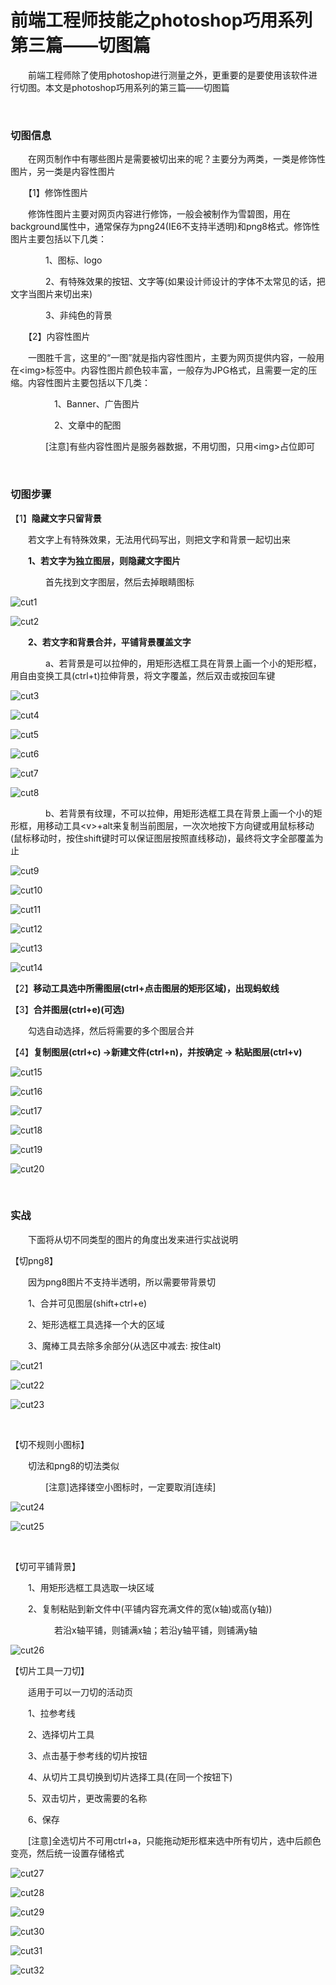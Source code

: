 # 前端工程师技能之photoshop巧用系列第三篇——切图篇

　　前端工程师除了使用photoshop进行测量之外，更重要的是要使用该软件进行切图。本文是photoshop巧用系列的第三篇&mdash;&mdash;切图篇

&nbsp;

### 切图信息

　　在网页制作中有哪些图片是需要被切出来的呢？主要分为两类，一类是修饰性图片，另一类是内容性图片

　　【1】修饰性图片

　　修饰性图片主要对网页内容进行修饰，一般会被制作为雪碧图，用在background属性中，通常保存为png24(IE6不支持半透明)和png8格式。修饰性图片主要包括以下几类：

　　　　1、图标、logo

　　　　2、有特殊效果的按钮、文字等(如果设计师设计的字体不太常见的话，把文字当图片来切出来)

　　　　3、非纯色的背景

　　【2】内容性图片

　　一图胜千言，这里的&ldquo;一图&rdquo;就是指内容性图片，主要为网页提供内容，一般用在&lt;img&gt;标签中。内容性图片颜色较丰富，一般存为JPG格式，且需要一定的压缩。内容性图片主要包括以下几类：

　　　　　1、Banner、广告图片

　　　　　2、文章中的配图

　　　　[注意]有些内容性图片是服务器数据，不用切图，只用&lt;img&gt;占位即可

&nbsp;

### 切图步骤

【1】**隐藏文字只留背景**

　　若文字上有特殊效果，无法用代码写出，则把文字和背景一起切出来

　　**1、若文字为独立图层，则隐藏文字图片**

　　　　首先找到文字图层，然后去掉眼睛图标

![cut1](https://pic.xiaohuochai.site/blog/helper_ps_cut1.jpg)

![cut2](https://pic.xiaohuochai.site/blog/helper_ps_cut2.jpg)


　　**2、若文字和背景合并，平铺背景覆盖文字**

　　　　a、若背景是可以拉伸的，用矩形选框工具在背景上画一个小的矩形框，用自由变换工具(ctrl+t)拉伸背景，将文字覆盖，然后双击或按回车键

![cut3](https://pic.xiaohuochai.site/blog/helper_ps_cut3.jpg)

![cut4](https://pic.xiaohuochai.site/blog/helper_ps_cut4.jpg)

![cut5](https://pic.xiaohuochai.site/blog/helper_ps_cut5.jpg)

![cut6](https://pic.xiaohuochai.site/blog/helper_ps_cut6.jpg)

![cut7](https://pic.xiaohuochai.site/blog/helper_ps_cut7.jpg)

![cut8](https://pic.xiaohuochai.site/blog/helper_ps_cut8.jpg)


　　　　b、若背景有纹理，不可以拉伸，用矩形选框工具在背景上画一个小的矩形框，用移动工具&lt;v&gt;+alt来复制当前图层，一次次地按下方向键或用鼠标移动(鼠标移动时，按住shift键时可以保证图层按照直线移动)，最终将文字全部覆盖为止

![cut9](https://pic.xiaohuochai.site/blog/helper_ps_cut9.jpg)

![cut10](https://pic.xiaohuochai.site/blog/helper_ps_cut10.jpg)

![cut11](https://pic.xiaohuochai.site/blog/helper_ps_cut11.jpg)

![cut12](https://pic.xiaohuochai.site/blog/helper_ps_cut12.jpg)

![cut13](https://pic.xiaohuochai.site/blog/helper_ps_cut13.jpg)

![cut14](https://pic.xiaohuochai.site/blog/helper_ps_cut14.jpg)


【2】**移动工具选中所需图层(ctrl+点击图层的矩形区域)，出现蚂蚁线**

【3】**合并图层(ctrl+e)(可选)**

　　勾选自动选择，然后将需要的多个图层合并

【4】**复制图层(ctrl+c) -&gt;新建文件(ctrl+n)，并按确定 -&gt; 粘贴图层(ctrl+v)**

![cut15](https://pic.xiaohuochai.site/blog/helper_ps_cut15.jpg)

![cut16](https://pic.xiaohuochai.site/blog/helper_ps_cut16.jpg)

![cut17](https://pic.xiaohuochai.site/blog/helper_ps_cut17.jpg)

![cut18](https://pic.xiaohuochai.site/blog/helper_ps_cut18.jpg)

![cut19](https://pic.xiaohuochai.site/blog/helper_ps_cut19.jpg)

![cut20](https://pic.xiaohuochai.site/blog/helper_ps_cut20.jpg)

&nbsp;

### 实战

　　下面将从切不同类型的图片的角度出发来进行实战说明

【切png8】

　　因为png8图片不支持半透明，所以需要带背景切

　　1、合并可见图层(shift+ctrl+e)

　　2、矩形选框工具选择一个大的区域

　　3、魔棒工具去除多余部分(从选区中减去: 按住alt)

![cut21](https://pic.xiaohuochai.site/blog/helper_ps_cut21.jpg)

![cut22](https://pic.xiaohuochai.site/blog/helper_ps_cut22.jpg)

![cut23](https://pic.xiaohuochai.site/blog/helper_ps_cut23.jpg)

&nbsp;

【切不规则小图标】

　　切法和png8的切法类似

　　　　[注意]选择镂空小图标时，一定要取消[连续]

![cut24](https://pic.xiaohuochai.site/blog/helper_ps_cut24.jpg)

![cut25](https://pic.xiaohuochai.site/blog/helper_ps_cut25.jpg)

&nbsp;

【切可平铺背景】

　　1、用矩形选框工具选取一块区域

　　2、复制粘贴到新文件中(平铺内容充满文件的宽(x轴)或高(y轴))

　　　　　若沿x轴平铺，则铺满x轴；若沿y轴平铺，则铺满y轴

![cut26](https://pic.xiaohuochai.site/blog/helper_ps_cut26.jpg)

【切片工具一刀切】

　　适用于可以一刀切的活动页

　　1、拉参考线

　　2、选择切片工具

　　3、点击基于参考线的切片按钮

　　4、从切片工具切换到切片选择工具(在同一个按钮下)

　　5、双击切片，更改需要的名称

　　6、保存

　　[注意]全选切片不可用ctrl+a，只能拖动矩形框来选中所有切片，选中后颜色变亮，然后统一设置存储格式

![cut27](https://pic.xiaohuochai.site/blog/helper_ps_cut27.jpg)

![cut28](https://pic.xiaohuochai.site/blog/helper_ps_cut28.jpg)

![cut29](https://pic.xiaohuochai.site/blog/helper_ps_cut29.jpg)

![cut30](https://pic.xiaohuochai.site/blog/helper_ps_cut30.jpg)

![cut31](https://pic.xiaohuochai.site/blog/helper_ps_cut31.jpg)

![cut32](https://pic.xiaohuochai.site/blog/helper_ps_cut32.jpg)
